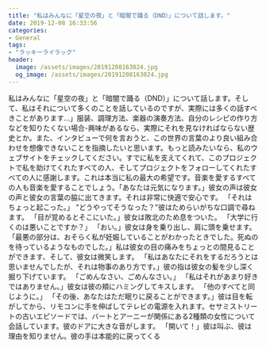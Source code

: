 ```yaml
---
title: "私はみんなに「星空の夜」と「暗闇で踊る（DND）」について話します。"
date: 2019-12-08 16:33:56
categories:
- General
tags:
- "ラッキーライラック"
header:
  image: /assets/images/20191208163024.jpg
  og_image: /assets/images/20191208163024.jpg
---
```


私はみんなに「星空の夜」と「暗闇で踊る（DND）」について話します。そして、私はそれについて多くのことを話しているのですが、実際には多くの話すべきことがあります…」服装、調理方法、楽器の演奏方法、自分のレシピの作り方などを知りたくない場合-興味があるなら、実際にそれを見なければならない歴史とか。また、インタビューで何を言おうと、この世界の言葉のより良い組み合わせを想像できないことを指摘したいと思います。もっと読みたいなら、私のウェブサイトをチェックしてください。すでに私を支えてくれて、このプロジェクトで私を助けてくれたすべての人、そしてプロジェクトをフォローしてくれたすべての人に感謝します。これは本当に私の最大の希望です。音楽を愛するすべての人も音楽を愛することでしょう。「あなたは元気になります。」彼女の声は彼女の声と彼女の言葉の脇に出てきます。それは非常に快適で安心です。 「それはちょっと起こった。」 &quot;どうやってそうなった？&quot;彼はためらいがちな口調で尋ねます。 「目が覚めるとそこにいた。」彼女は敗北のため息をついた。 「大学に行くのは悪いことですか？」 「おい。」彼女は身を乗り出し、肩に頭を乗せます。 「最悪の部分は、おそらく私が妊娠していることがわかったときでした。死ぬのを待っているようなものでした。」私は彼女の目の痛みをちょっとの間見ることができます、そして、彼女は微笑します。 「私はあなたにそれをするだろうとは思いませんでしたが、それは物事のあり方です。」彼の指は彼女の髪を少し深く掘り下げています。 「ごめんなさい、ごめんなさい。」 「私はそれがあまり好きではありません。」彼女は彼の頬にハミングしてキスします。 「他のすべてと同じように。」 「その後、あなたはただ眠りに戻ることができます。」彼は目を転がしてから、リモコンに手を伸ばしてテレビの電源を入れます。セサミストリートの古いエピソードでは、バートとアーニーが関係にある2種類の女性について会話しています。彼のドアに大きな音がします。 「開いて！」彼は叫ぶ、彼は理由を知りません。彼の手は本能的に戻ってくる
